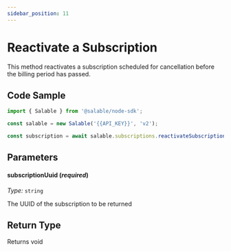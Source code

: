```yaml
---
sidebar_position: 11
---
```


# Reactivate a Subscription

This method reactivates a subscription scheduled for cancellation before the billing period has passed.

## Code Sample

```typescript
import { Salable } from '@salable/node-sdk';

const salable = new Salable('{{API_KEY}}', 'v2');

const subscription = await salable.subscriptions.reactivateSubscription('subscription_1');
```

## Parameters

#### subscriptionUuid (_required_)

_Type:_ `string`

The UUID of the subscription to be returned

## Return Type

Returns void
